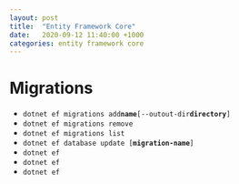 ```yaml
---
layout: post
title:  "Entity Framework Core"
date:   2020-09-12 11:40:00 +1000
categories: entity framework core
---
```


# Migrations
* `dotnet ef migrations add`**`name`**`[--outout-dir`**`directory`**`]`
* `dotnet ef migrations remove`
* `dotnet ef migrations list`
* `dotnet ef database update [`**`migration-name`**`]`
* `dotnet ef `
* `dotnet ef `
* `dotnet ef `
